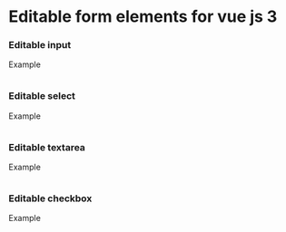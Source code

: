 # Editable form elements for vue js 3

### Editable input

Example

```html
```

### Editable select

Example

```html
```

### Editable textarea

Example

```html
```

### Editable checkbox

Example

```html
```

